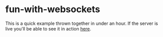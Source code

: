 # fun-with-websockets

This is a quick example thrown together in under an hour. If the server is live you'll be able to see it in action [here](https://ws-test.opl.io/client/).